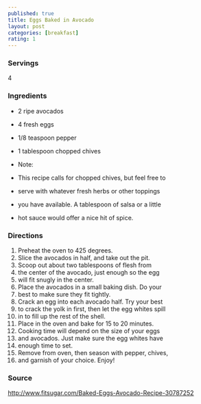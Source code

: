 ```yaml
---
published: true
title: Eggs Baked in Avocado
layout: post
categories: [breakfast]
rating: 1
---
```

### Servings
4

### Ingredients
- 2 ripe avocados
- 4 fresh eggs
- 1/8 teaspoon pepper
- 1 tablespoon chopped chives

- Note:
- This recipe calls for chopped chives, but feel free to 
- serve with whatever fresh herbs or other toppings 
- you have available. A tablespoon of salsa or a little 
- hot sauce would offer a nice hit of spice.

### Directions
1. Preheat the oven to 425 degrees.
2. Slice the avocados in half, and take out the pit.
3. Scoop out about two tablespoons of flesh from
4. the center of the avocado, just enough so the egg
5. will fit snugly in the center.
6. Place the avocados in a small baking dish. Do your
7. best to make sure they fit tightly.
8. Crack an egg into each avocado half. Try your best
9. to crack the yolk in first, then let the egg whites spill
10. in to fill up the rest of the shell.
11. Place in the oven and bake for 15 to 20 minutes.
12. Cooking time will depend on the size of your eggs
13. and avocados. Just make sure the egg whites have
14. enough time to set.
15. Remove from oven, then season with pepper, chives,
16. and garnish of your choice. Enjoy!

### Source
<a href="http://www.fitsugar.com/Baked-Eggs-Avocado-Recipe-30787252" target="new">http://www.fitsugar.com/Baked-Eggs-Avocado-Recipe-30787252</a>
